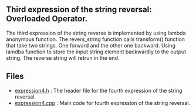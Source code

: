 ## Third expression of the string reversal: Overloaded Operator.

The third expression of the string reverse is implemented by using lambda anonymous function. The revers_string function calls transform() function that take two strings. One forward and the other one backward. Using lamdba function to store the input string element backwardly to the output string. The reverse string will retrun in the end. 


## Files
* [expression4.h](./expression4.h) : The header file for the fourth expression of the string reversal. 
* [expression4.cpp](./expression4.cpp) : Main code for fourth expression of the string reversal. 
